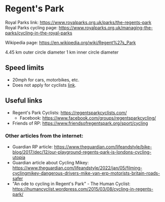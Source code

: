 # Regent's Park

Royal Parks link: https://www.royalparks.org.uk/parks/the-regents-park
Royal Parks cycling page: https://www.royalparks.org.uk/managing-the-parks/cycling-in-the-royal-parks

Wikipedia page: https://en.wikipedia.org/wiki/Regent%27s_Park

4.45 km outer circle diameter
1 km inner circle diameter

## Speed limits

- 20mph for cars, motorbikes, etc.
- Does not apply for cyclists [link](https://road.cc/content/news/richmond-park-speed-limits-do-not-apply-cyclists-286783).

## Useful links

- Regent's Park Cyclists: https://regentsparkcyclists.com/
  - Facebook: https://www.facebook.com/groups/regentsparkcycling/
- Friends of RP: https://www.friendsofregentspark.org/sport/cycling

### Other articles from the internet:

- Guardian RP article: https://www.theguardian.com/lifeandstyle/bike-blog/2017/dec/12/our-playground-regents-park-is-londons-cycling-utopia
- Guardian article about Cycling Mikey: https://www.theguardian.com/lifeandstyle/2022/jan/05/filming-cyclingmikey-dangerous-drivers-mike-van-erp-motorists-britain-roads-safer
- "An ode to cycling in Regent's Park" - The Human Cyclist: https://humancyclist.wordpress.com/2015/03/08/cycling-in-regents-park/
